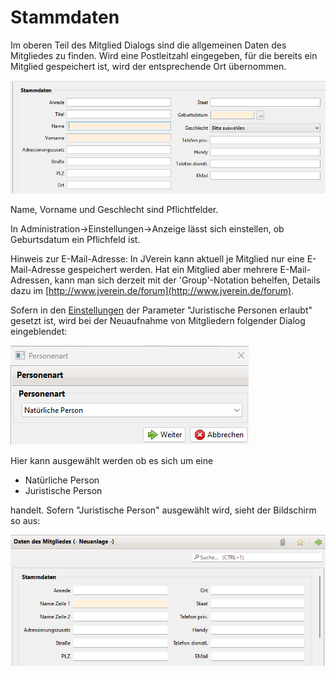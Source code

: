 # Stammdaten

Im oberen Teil des Mitglied Dialogs sind die allgemeinen Daten des Mitgliedes zu finden. Wird eine Postleitzahl eingegeben, für die bereits ein Mitglied gespeichert ist, wird der entsprechende Ort übernommen.

![](../../../v3.0.x/mitglieder/content/img/Stammdaten.png)

Name, Vorname und Geschlecht sind Pflichtfelder.

In Administration->Einstellungen->Anzeige lässt sich einstellen, ob Geburtsdatum ein Pflichfeld ist.

Hinweis zur E-Mail-Adresse: In JVerein kann aktuell je Mitglied nur eine E-Mail-Adresse gespeichert werden. Hat ein Mitglied aber mehrere E-Mail-Adressen, kann man sich derzeit mit der 'Group'-Notation behelfen, Details dazu im [http://www.jverein.de/forum](http://www.jverein.de/forum).

Sofern in den [Einstellungen](../../administration/einstellungen/anzeige.md) der Parameter "Juristische Personen erlaubt" gesetzt ist, wird bei der Neuaufnahme von Mitgliedern folgender Dialog eingeblendet:

![](../../../v3.0.x/mitglieder/content/img/Personenart.png)

Hier kann ausgewählt werden ob es sich um eine

* Natürliche Person
* Juristische Person

handelt. Sofern "Juristische Person" ausgewählt wird, sieht der Bildschirm so aus:

![](../../../v3.0.x/mitglieder/content/img/JuristischePerson.png)
